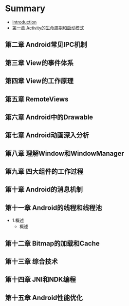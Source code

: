 # Summary

* [Introduction](README.md)
* [第一章 Activity的生命周期和启动模式](chapter1.md)

## 第二章 Android常见IPC机制

## 第三章 View的事件体系

## 第四章 View的工作原理

## 第五章 RemoteViews

## 第六章 Android中的Drawable

## 第七章 Android动画深入分析

## 第八章 理解Window和WindowManager

## 第九章 四大组件的工作过程

## 第十章 Android的消息机制

## 第十一章 Android的线程和线程池

* 1.概述
  * 概述

## 第十二章 Bitmap的加载和Cache

## 第十三章 综合技术

## 第十四章 JNI和NDK编程

## 第十五章 Android性能优化



